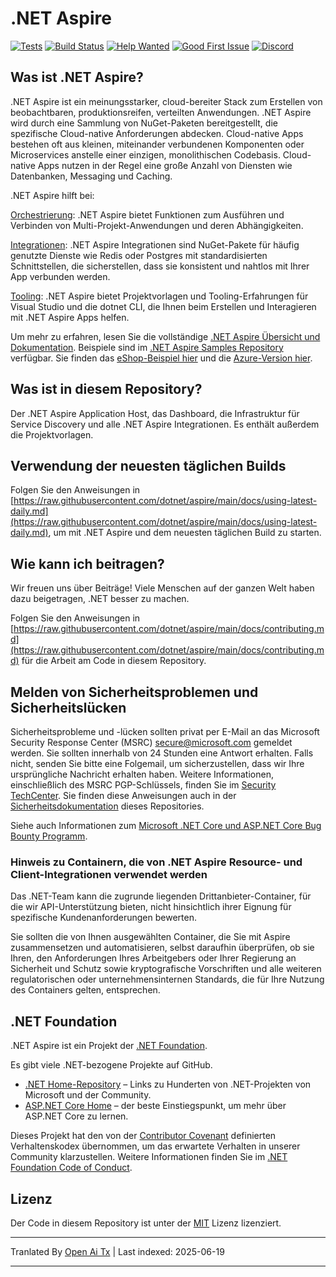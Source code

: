 # .NET Aspire

[![Tests](https://github.com/dotnet/aspire/actions/workflows/tests.yml/badge.svg?branch=main&event=push)](https://github.com/dotnet/aspire/actions/workflows/tests.yml)
[![Build Status](https://dev.azure.com/dnceng-public/public/_apis/build/status%2Fdotnet%2Faspire%2Fdotnet.aspire?branchName=main)](https://dev.azure.com/dnceng-public/public/_build/latest?definitionId=274&branchName=main)
[![Help Wanted](https://img.shields.io/github/issues/dotnet/aspire/help%20wanted?style=flat&color=%24EC820&label=help%20wanted)](https://github.com/dotnet/aspire/labels/help%20wanted)
[![Good First Issue](https://img.shields.io/github/issues/dotnet/aspire/good%20first%20issue?style=flat&color=%24EC820&label=good%20first%20issue)](https://github.com/dotnet/aspire/labels/good%20first%20issue)
[![Discord](https://img.shields.io/discord/732297728826277939?style=flat&logo=discord&logoColor=white&label=Join%20our%20Discord&labelColor=512bd4&color=cyan)](https://discord.com/invite/h87kDAHQgJ)

## Was ist .NET Aspire?

.NET Aspire ist ein meinungsstarker, cloud-bereiter Stack zum Erstellen von beobachtbaren, produktionsreifen, verteilten Anwendungen. .NET Aspire wird durch eine Sammlung von NuGet-Paketen bereitgestellt, die spezifische Cloud-native Anforderungen abdecken. Cloud-native Apps bestehen oft aus kleinen, miteinander verbundenen Komponenten oder Microservices anstelle einer einzigen, monolithischen Codebasis. Cloud-native Apps nutzen in der Regel eine große Anzahl von Diensten wie Datenbanken, Messaging und Caching.

.NET Aspire hilft bei:

[Orchestrierung](https://learn.microsoft.com/dotnet/aspire/get-started/aspire-overview?#orchestration): .NET Aspire bietet Funktionen zum Ausführen und Verbinden von Multi-Projekt-Anwendungen und deren Abhängigkeiten.

[Integrationen](https://learn.microsoft.com/dotnet/aspire/get-started/aspire-overview?#net-aspire-integrations): .NET Aspire Integrationen sind NuGet-Pakete für häufig genutzte Dienste wie Redis oder Postgres mit standardisierten Schnittstellen, die sicherstellen, dass sie konsistent und nahtlos mit Ihrer App verbunden werden.

[Tooling](https://learn.microsoft.com/dotnet/aspire/get-started/aspire-overview?#project-templates-and-tooling): .NET Aspire bietet Projektvorlagen und Tooling-Erfahrungen für Visual Studio und die dotnet CLI, die Ihnen beim Erstellen und Interagieren mit .NET Aspire Apps helfen.

Um mehr zu erfahren, lesen Sie die vollständige [.NET Aspire Übersicht und Dokumentation](https://learn.microsoft.com/dotnet/aspire/). Beispiele sind im [.NET Aspire Samples Repository](https://github.com/dotnet/aspire-samples) verfügbar. Sie finden das [eShop-Beispiel hier](https://github.com/dotnet/eshop) und die [Azure-Version hier](https://github.com/Azure-Samples/eShopOnAzure).

## Was ist in diesem Repository?

Der .NET Aspire Application Host, das Dashboard, die Infrastruktur für Service Discovery und alle .NET Aspire Integrationen. Es enthält außerdem die Projektvorlagen.

## Verwendung der neuesten täglichen Builds

Folgen Sie den Anweisungen in [https://raw.githubusercontent.com/dotnet/aspire/main/docs/using-latest-daily.md](https://raw.githubusercontent.com/dotnet/aspire/main/docs/using-latest-daily.md), um mit .NET Aspire und dem neuesten täglichen Build zu starten.

## Wie kann ich beitragen?

Wir freuen uns über Beiträge! Viele Menschen auf der ganzen Welt haben dazu beigetragen, .NET besser zu machen.

Folgen Sie den Anweisungen in [https://raw.githubusercontent.com/dotnet/aspire/main/docs/contributing.md](https://raw.githubusercontent.com/dotnet/aspire/main/docs/contributing.md) für die Arbeit am Code in diesem Repository.

## Melden von Sicherheitsproblemen und Sicherheitslücken

Sicherheitsprobleme und -lücken sollten privat per E-Mail an das Microsoft Security Response Center (MSRC) <secure@microsoft.com> gemeldet werden. Sie sollten innerhalb von 24 Stunden eine Antwort erhalten. Falls nicht, senden Sie bitte eine Folgemail, um sicherzustellen, dass wir Ihre ursprüngliche Nachricht erhalten haben. Weitere Informationen, einschließlich des MSRC PGP-Schlüssels, finden Sie im [Security TechCenter](https://www.microsoft.com/msrc/faqs-report-an-issue). Sie finden diese Anweisungen auch in der [Sicherheitsdokumentation](https://raw.githubusercontent.com/dotnet/aspire/main/SECURITY.md) dieses Repositories.

Siehe auch Informationen zum [Microsoft .NET Core und ASP.NET Core Bug Bounty Programm](https://www.microsoft.com/msrc/bounty-dot-net-core).

### Hinweis zu Containern, die von .NET Aspire Resource- und Client-Integrationen verwendet werden

Das .NET-Team kann die zugrunde liegenden Drittanbieter-Container, für die wir API-Unterstützung bieten, nicht hinsichtlich ihrer Eignung für spezifische Kundenanforderungen bewerten.

Sie sollten die von Ihnen ausgewählten Container, die Sie mit Aspire zusammensetzen und automatisieren, selbst daraufhin überprüfen, ob sie Ihren, den Anforderungen Ihres Arbeitgebers oder Ihrer Regierung an Sicherheit und Schutz sowie kryptografische Vorschriften und alle weiteren regulatorischen oder unternehmensinternen Standards, die für Ihre Nutzung des Containers gelten, entsprechen.

## .NET Foundation

.NET Aspire ist ein Projekt der [.NET Foundation](https://www.dotnetfoundation.org/projects).

Es gibt viele .NET-bezogene Projekte auf GitHub.

* [.NET Home-Repository](https://github.com/Microsoft/dotnet) – Links zu Hunderten von .NET-Projekten von Microsoft und der Community.
* [ASP.NET Core Home](https://docs.microsoft.com/aspnet/core) – der beste Einstiegspunkt, um mehr über ASP.NET Core zu lernen.

Dieses Projekt hat den von der [Contributor Covenant](https://contributor-covenant.org) definierten Verhaltenskodex übernommen, um das erwartete Verhalten in unserer Community klarzustellen. Weitere Informationen finden Sie im [.NET Foundation Code of Conduct](https://www.dotnetfoundation.org/code-of-conduct).

## Lizenz

Der Code in diesem Repository ist unter der [MIT](https://raw.githubusercontent.com/dotnet/aspire/main/LICENSE.TXT) Lizenz lizenziert.

---

Tranlated By [Open Ai Tx](https://github.com/OpenAiTx/OpenAiTx) | Last indexed: 2025-06-19

---